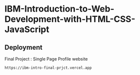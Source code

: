# IBM-Introduction-to-Web-Development-with-HTML-CSS-JavaScript

## Deployment
Final Project : Single Page Profile website

    https://ibm-intro-final-prjct.vercel.app
